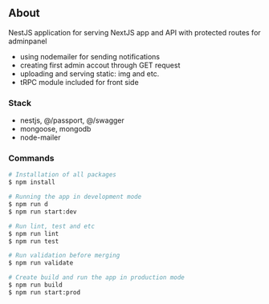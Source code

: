 ## About
NestJS application for serving NextJS app and API with protected routes for adminpanel
- using nodemailer for sending notifications
- creating first admin accout through GET request
- uploading and serving static: img and etc.
- tRPC module included for front side 

### Stack
- nestjs, @/passport, @/swagger
- mongoose, mongodb
- node-mailer

### Commands
```bash
# Installation of all packages
$ npm install

# Running the app in development mode
$ npm run d
$ npm run start:dev

# Run lint, test and etc
$ npm run lint
$ npm run test

# Run validation before merging
$ npm run validate

# Create build and run the app in production mode
$ npm run build
$ npm run start:prod
```
